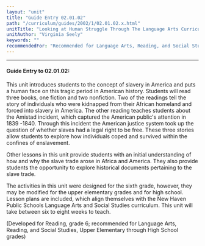 ```yaml
---
layout: "unit"
title: "Guide Entry 02.01.02"
path: "/curriculum/guides/2002/1/02.01.02.x.html"
unitTitle: "Looking at Human Struggle Through The Language Arts Curriculum: The Faces of Slavery"
unitAuthor: "Virginia Seely"
keywords: ""
recommendedFor: "Recommended for Language Arts, Reading, and Social Studies, grades 5-12."
---
```

<body>
<hr/>
<h4>
Guide Entry to 02.01.02:
</h4>
This unit introduces students to the concept of slavery in America and puts a human face on this tragic period in American history. Students will read three books, one fiction and two nonfiction. Two of the readings tell the story of individuals who were kidnapped from their African homeland and forced into slavery in America. The other reading teaches students about the Amistad incident, which captured the American public's attention in 1839 -1840. Through this incident the American justice system took up the question of whether slaves had a legal right to be free. These three stories allow students to explore how individuals coped and survived within the confines of enslavement.
<p>
Other lessons in this unit provide students with an initial understanding of how and why the slave trade arose in Africa and America. They also provide students the opportunity to explore historical documents pertaining to the slave trade.
</p>
<p>
The activities in this unit were designed for the sixth grade, however, they may be modified for the upper elementary grades and for high school. Lesson plans are included, which align themselves with the New Haven Public Schools Language Arts and Social Studies curriculum. This unit will take between six to eight weeks to teach.
</p>
<p>
(Developed for Reading, grade 6; recommended for Language Arts, Reading, and Social Studies, Upper Elementary through High School grades)
</p>
</body>
